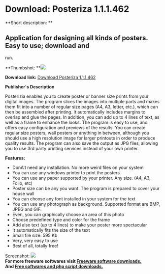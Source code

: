 # Download: Posteriza 1.1.1.462

**Short description: **

## Application for designing all kinds of posters. Easy to use; download and
run.

  
**Thumbshot: **![](http://www.freewarefiles.com/screenshot/posteriza_md.gif)   
  
**Download link:** [Download Posteriza 1.1.1.462](http://freesoftwares.boysofts.com/Posteriza_program_14323.html)  
  

**Publisher's Description**  
  

Posterizia enables you to create poster or banner size prints from your
digital images. The program slices the images into multiple parts and makes
them fit into a number of regular size pages (A4, A3, letter, etc.), which can
then be assembled after printing. It automatically includes margins to overlap
and glue the pages. In addition, you can add up to 4 lines of text, as well as
a frame to enhance the looks. The program is easy to use, and offers easy
configuration and previews of the results. You can create regular size
posters, wall posters or anything in between, although you should use a high
resolution image for larger printouts in order to produce quality results. The
program can also save the output as JPG files, allowing you to use 3rd party
printing services instead of your own printer.

**Features:**

  * DonA't need any installation. No more weird files on your system 
  * You can use any windows printer to print the posters 
  * You can use any paper supported by your printer. Any size. (A4, A3, Folio, etc) 
  * Poster size can be any you want. The program is prepared to cover your house wall 
  * You can choose any font installed in your system for the text 
  * You can use any photograph as background. Supported format are BMP, JPEG and GIF. 
  * Even, you can graphically choose an area of this photo 
  * Choose predefined type and color for the frame 
  * Add also text (up to 4 lines) to make your poster more spectacular 
  * It automatically fits the size of the text 
  * Small file size: 595 Kb 
  * Very, very easy to use 
  * Best of all, totally free! 

  
  
Screenshot: ![](http://www.freewarefiles.com/screenshot/posteriza.gif)  
**For more freeware softwares visit [Freeware software downloads.](http://freesoftwares.boysofts.com/)**   
**And [Free softwares and php script downloads.](http://www.boysofts.com/)**

